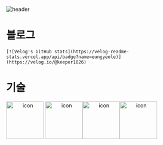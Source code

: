 ![header](https://capsule-render.vercel.app/api?type=waving&color=auto&height=150&section=header&fontSize=30&animation=twinkling&text=안녕하세요!%20발표하는%20백엔드%20개발자%20김민섭입니다%20🙋‍♂️)

# 블로그
 ```
[![Velog's GitHub stats](https://velog-readme-stats.vercel.app/api/badge?name=eungyeole)](https://velog.io/@keeper1826)
```
# 기술
<div style="display: flex; align-items: flex-start;"><div align="center"><img src="https://techstack-generator.vercel.app/js-icon.svg" alt="icon" width="100" height="100" />
<img src="https://techstack-generator.vercel.app/restapi-icon.svg" alt="icon" width="100" height="100" /><img src="https://techstack-generator.vercel.app/github-icon.svg" alt="icon" width="100" height="100" /><img src="https://techstack-generator.vercel.app/aws-icon.svg" alt="icon" width="100" height="100" /></div></div>

<br/><br/>